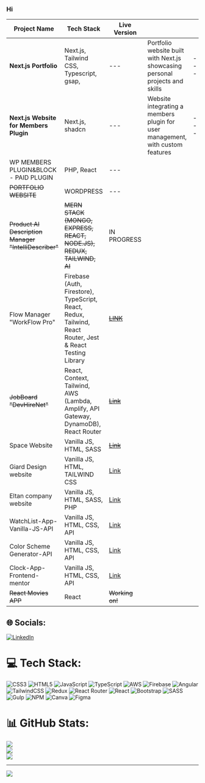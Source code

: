 ### Hi 


| Project Name                  | Tech Stack                      | Live Version |   |  |   |   |   | Repo |
|-------------------------------|---------------------------------|--------------|---|---|---|---|---|------|
| **Next.js Portfolio**                      | Next.js, Tailwind CSS, Typescript, gsap,  | ---        | Portfolio website built with Next.js showcasing personal projects and skills | ---      | ---      | ---       |
| **Next.js Website for Members Plugin**     | Next.js, shadcn   | ---        | Website integrating a members plugin for user management, with custom features | ---      | ---      | ---       |
|  WP MEMBERS PLUGIN&BLOCK - PAID PLUGIN          | PHP, React | ---  |   |   |   |   |   | --| 
|  ~~PORTFOLIO WEBSITE~~         | WORDPRESS | ---  |   |   |   |   |   | --| 
| ~~Product AI Description Manager "IntelliDescriber"~~          | ~~MERN STACK (MONGO, EXPRESS, REACT, NODE.JS), REDUX, TAILWIND, AI~~   | IN PROGRESS   |   |   |   |   |   | IN PROGRESS | 
| Flow Manager "WorkFlow Pro"          | Firebase (Auth, Firestore), TypeScript, React, Redux, Tailwind, React Router, Jest & React Testing Library   | ~~[LINK](https://bilecky.github.io/workflow-pro-app/)~~    |   |   |   |   |   | ~~[Link](https://github.com/bilecky/workflow-pro-app)~~ |
| ~~JobBoard "DevHireNet"~~          | React, Context, Tailwind, AWS (Lambda, Amplify, API Gateway, DynamoDB), React Router  | ~~[Link](https://bilecky.github.io/devhirenet/)~~    |   |   |   |   |   | ~~[Link](https://github.com/bilecky/DevHireNet)~~|
| Space Website             | Vanilla JS, HTML, SASS          | ~~[Link](https://bilecky.github.io/Space-Website-Layout/)~~       |   |   |   |   |   | [Link](https://github.com/bilecky/Space-Website-Layout) |
| Giard Design website         | Vanilla JS, HTML, TAILWIND CSS        |      [Link](https://bilecky.github.io/Giard-Design-website/ )                              |   |   |   |   |   | [Link](https://github.com/bilecky/Giard-Design-website) |
| Eltan company website         | Vanilla JS, HTML, SASS, PHP         | [Link](https://eltan.com.pl/)                                  |   |   |   |   |   | [Link](https://github.com/bilecky/StronaEltan) |
| WatchList-App-Vanilla-JS-API  | Vanilla JS, HTML, CSS, API           | [Link](https://bilecky.github.io/WatchList-App-Vanilla-JS-API/index.html)  |    |   |   |   |   | [Link](https://github.com/bilecky/WatchList-App-Vanilla-JS-API) |
| Color Scheme Generator-API    | Vanilla JS, HTML, CSS, API           | [Link](https://bilecky.github.io/Color-Scheme-Generator-API/)  |   |   |   |   |   | [Link](https://github.com/bilecky/Color-Scheme-Generator-API) |
| Clock-App-Frontend-mentor   | Vanilla JS, HTML, CSS, API           | [Link](https://bilecky.github.io/Clock-App-Frontend-mentor/)  |   |   |   |   |   |[Link](https://github.com/bilecky/Clock-App-Frontend-mentor) |
| ~~React Movies APP~~              | React                           | ~~Working on!~~  |    |   |   |   |   | [Link](https://github.com/bilecky/react-fs-app)|


## 🌐 Socials:
[![LinkedIn](https://img.shields.io/badge/LinkedIn-%230077B5.svg?logo=linkedin&logoColor=white)](https://linkedin.com/in/paweł-bilski-54b709a4/) 

# 💻 Tech Stack:
![CSS3](https://img.shields.io/badge/css3-%231572B6.svg?style=for-the-badge&logo=css3&logoColor=white) ![HTML5](https://img.shields.io/badge/html5-%23E34F26.svg?style=for-the-badge&logo=html5&logoColor=white) ![JavaScript](https://img.shields.io/badge/javascript-%23323330.svg?style=for-the-badge&logo=javascript&logoColor=%23F7DF1E) ![TypeScript](https://img.shields.io/badge/typescript-%23007ACC.svg?style=for-the-badge&logo=typescript&logoColor=white) ![AWS](https://img.shields.io/badge/AWS-%23FF9900.svg?style=for-the-badge&logo=amazon-aws&logoColor=white) ![Firebase](https://img.shields.io/badge/firebase-%23039BE5.svg?style=for-the-badge&logo=firebase) ![Angular](https://img.shields.io/badge/angular-%23DD0031.svg?style=for-the-badge&logo=angular&logoColor=white) ![TailwindCSS](https://img.shields.io/badge/tailwindcss-%2338B2AC.svg?style=for-the-badge&logo=tailwind-css&logoColor=white) ![Redux](https://img.shields.io/badge/redux-%23593d88.svg?style=for-the-badge&logo=redux&logoColor=white) ![React Router](https://img.shields.io/badge/React_Router-CA4245?style=for-the-badge&logo=react-router&logoColor=white) ![React](https://img.shields.io/badge/react-%2320232a.svg?style=for-the-badge&logo=react&logoColor=%2361DAFB) 
![Bootstrap](https://img.shields.io/badge/bootstrap-%23563D7C.svg?style=for-the-badge&logo=bootstrap&logoColor=white)
![SASS](https://img.shields.io/badge/SASS-hotpink.svg?style=for-the-badge&logo=SASS&logoColor=white) ![Gulp](https://img.shields.io/badge/GULP-%23CF4647.svg?style=for-the-badge&logo=gulp&logoColor=white) ![NPM](https://img.shields.io/badge/NPM-%23000000.svg?style=for-the-badge&logo=npm&logoColor=white) ![Canva](https://img.shields.io/badge/Canva-%2300C4CC.svg?style=for-the-badge&logo=Canva&logoColor=white) 	![Figma](https://img.shields.io/badge/figma-%23F24E1E.svg?style=for-the-badge&logo=figma&logoColor=white)
# 📊 GitHub Stats:
![](https://github-readme-stats.vercel.app/api?username=bilecky&theme=dark&hide_border=false&include_all_commits=false&count_private=false)<br/>
![](https://github-readme-streak-stats.herokuapp.com/?user=bilecky&theme=dark&hide_border=false)<br/>
![](https://github-readme-stats.vercel.app/api/top-langs/?username=bilecky&theme=dark&hide_border=false&include_all_commits=false&count_private=false&layout=compact)

---
[![](https://visitcount.itsvg.in/api?id=bilecky&icon=0&color=0)](https://visitcount.itsvg.in)

<!-- Proudly created with GPRM ( https://gprm.itsvg.in ) -->
